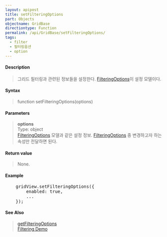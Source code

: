 ```yaml
---
layout: apipost
title: setFilteringOptions
part: Objects
objectname: GridBase
directiontype: Function
permalink: /api/GridBase/setFilteringOptions/
tags:
  - filter
  - 필터링옵션
  - option
---
```



#### Description

> 그리드 필터링과 관련된 정보들을 설정한다. [FilteringOptions](/api/types/FilteringOptions/)이 설정 모델이다.

#### Syntax

> function setFilteringOptions(options)

#### Parameters

> **options**  
> Type: object  
> [FilteringOptions](/api/types/FilteringOptions/) 모델과 같은 설정 정보. [FilteringOptions](/api/types/FilteringOptions/) 중 변경하고자 하는 속성만 전달하면 된다.    

#### Return value

> None.

#### Example

<pre class="prettyprint">
    gridView.setFilteringOptions({
        enabled: true,
        ...
    });
</pre>

#### See Also
> [getFilteringOptions](/api/GridBase/getFilteringOptions)  
> [Filtering Demo](http://demo.realgrid.com/Demo/ColumnFiltering)